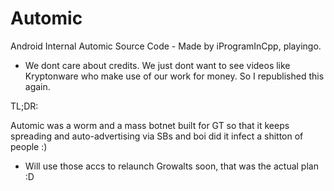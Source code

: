 # Automic
Android Internal Automic Source Code - Made by iProgramInCpp, playingo.

- We dont care about credits. We just dont want to see videos like Kryptonware who make use of our work for money. So I republished this again.


TL;DR:

Automic was a worm and a mass botnet built for GT so that it keeps spreading and auto-advertising via SBs and boi did it infect a shitton of people :)
- Will use those accs to relaunch Growalts soon, that was the actual plan :D
